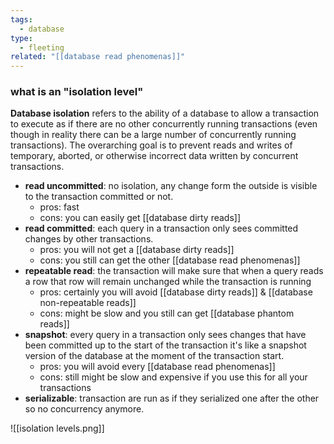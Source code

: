 ```yaml
---
tags:
  - database
type:
  - fleeting
related: "[[database read phenomenas]]"
---
```

### what is an "isolation level"
**Database isolation** refers to the ability of a database to allow a transaction to execute as if there are no other concurrently running transactions (even though in reality there can be a large number of concurrently running transactions). The overarching goal is to prevent reads and writes of temporary, aborted, or otherwise incorrect data written by concurrent transactions.

- **read uncommitted**: no isolation, any change form the outside is visible to the transaction committed or not.
	- pros: fast
	- cons: you can easily get [[database dirty reads]]
- **read committed**: each query in a transaction only sees committed changes by other transactions.
	- pros: you will not get a [[database dirty reads]]
	- cons: you still can get the other [[database read phenomenas]]
- **repeatable read**: the transaction will make sure that when a query reads a row that row will remain unchanged while the transaction is running
	- pros: certainly you will avoid [[database dirty reads]] & [[database non-repeatable reads]]
	- cons: might be slow and you still can get [[database phantom reads]]
- **snapshot**: every query in a transaction only sees changes that have been committed up to the start of the transaction it's like a snapshot version of the database at the moment of the transaction start.
	- pros: you will avoid every [[database read phenomenas]]
	- cons: still might be slow and expensive if you use this for all your transactions
- **serializable**: transaction are run as if they serialized one after the other so no concurrency anymore.


![[isolation levels.png]]